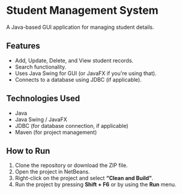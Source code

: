 # Student Management System
A Java-based GUI application for managing student details.

## Features
- Add, Update, Delete, and View student records.
- Search functionality.
- Uses Java Swing for GUI (or JavaFX if you're using that).
- Connects to a database using JDBC (if applicable).

## Technologies Used
- Java
- Java Swing / JavaFX
- JDBC (for database connection, if applicable)
- Maven (for project management)

## How to Run
1. Clone the repository or download the ZIP file.
2. Open the project in NetBeans.
3. Right-click on the project and select **“Clean and Build”**.
4. Run the project by pressing **Shift + F6** or by using the **Run** menu.


